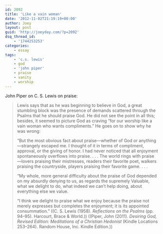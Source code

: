 ```yaml
---
id: 2092
title: 'Like a vain woman'
date: '2012-11-02T21:19:19+00:00'
author: Joey
layout: post
guid: 'http://joeyday.com/?p=2092'
dsq_thread_id:
    - '1744253253'
categories:
    - essay
tags:
    - 'c.s. lewis'
    - god
    - 'john piper'
    - praise
    - vanity
    - worship
---
```


John Piper on C. S. Lewis on praise:

> Lewis says that as he was beginning to believe in God, a great stumbling block was the presence of demands scattered through the Psalms that he should praise God. He did not see the point in all this; besides, it seemed to picture God as craving “for our worship like a vain woman who wants compliments.” He goes on to show why he was wrong:
> 
> “But the most obvious fact about praise—whether of God or anything—strangely escaped me. I thought of it in terms of compliment, approval, or the giving of honor. I had never noticed that all enjoyment spontaneously overflows into praise. . . . The world rings with praise—lovers praising their mistresses, readers their favorite poet, walkers praising the countryside, players praising their favorite game. . . .
> 
> “My whole, more general difficulty about the praise of God depended on my absurdly denying to us, as regards the supremely Valuable, what we delight to do, what indeed we can’t help doing, about everything else we value.
> 
> “I think we delight to praise what we enjoy because the praise not merely expresses but completes the enjoyment; it is its appointed consummation.” ((C. S. Lewis (1958). *Reflections on the Psalms* (pp. 94–95). Harcourt, Brace &amp; World.)) ((Piper, John (2011). *Desiring God, Revised Edition: Meditations of a Christian Hedonist* (Kindle Locations 253–264). Random House, Inc. Kindle Edition.))